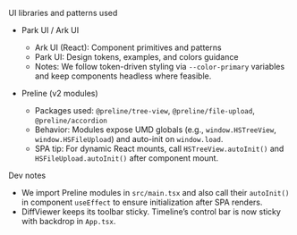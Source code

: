 UI libraries and patterns used

- Park UI / Ark UI
  - Ark UI (React): Component primitives and patterns
  - Park UI: Design tokens, examples, and colors guidance
  - Notes: We follow token-driven styling via `--color-primary` variables and keep components headless where feasible.

- Preline (v2 modules)
  - Packages used: `@preline/tree-view`, `@preline/file-upload`, `@preline/accordion`
  - Behavior: Modules expose UMD globals (e.g., `window.HSTreeView`, `window.HSFileUpload`) and auto-init on `window.load`.
  - SPA tip: For dynamic React mounts, call `HSTreeView.autoInit()` and `HSFileUpload.autoInit()` after component mount.

Dev notes

- We import Preline modules in `src/main.tsx` and also call their `autoInit()` in component `useEffect` to ensure initialization after SPA renders.
- DiffViewer keeps its toolbar sticky. Timeline’s control bar is now sticky with backdrop in `App.tsx`.


